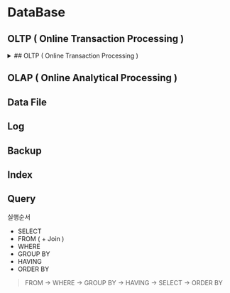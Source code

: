 DataBase
========


## OLTP ( Online Transaction Processing )
<details>
<summary>
   ## OLTP ( Online Transaction Processing )
</summary>
   Online Transaction Processing
</details>
   
## OLAP ( Online Analytical Processing )
## Data File
## Log
## Backup
## Index
## Query

실행순서
* SELECT
* FROM ( + Join ) 
* WHERE
* GROUP BY
* HAVING
* ORDER BY
> FROM -> WHERE -> GROUP BY -> HAVING -> SELECT -> ORDER BY




   

